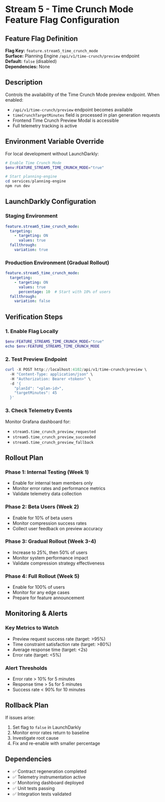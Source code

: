 # Stream 5 - Time Crunch Mode Feature Flag Configuration

## Feature Flag Definition

**Flag Key:** `feature.stream5_time_crunch_mode`  
**Surface:** Planning Engine `/api/v1/time-crunch/preview` endpoint  
**Default:** `false` (disabled)  
**Dependencies:** None

## Description

Controls the availability of the Time Crunch Mode preview endpoint. When enabled:
- `/api/v1/time-crunch/preview` endpoint becomes available
- `timeCrunchTargetMinutes` field is processed in plan generation requests
- Frontend Time Crunch Preview Modal is accessible
- Full telemetry tracking is active

## Environment Variable Override

For local development without LaunchDarkly:

```powershell
# Enable Time Crunch Mode
$env:FEATURE_STREAM5_TIME_CRUNCH_MODE="true"

# Start planning-engine
cd services/planning-engine
npm run dev
```

## LaunchDarkly Configuration

### Staging Environment
```yaml
feature.stream5_time_crunch_mode:
  targeting:
    - targeting: ON
      values: true
  fallthrough:
    variation: true
```

### Production Environment (Gradual Rollout)
```yaml
feature.stream5_time_crunch_mode:
  targeting:
    - targeting: ON
      values: true
      percentage: 10  # Start with 10% of users
  fallthrough:
    variation: false
```

## Verification Steps

### 1. Enable Flag Locally
```powershell
$env:FEATURE_STREAM5_TIME_CRUNCH_MODE="true"
echo $env:FEATURE_STREAM5_TIME_CRUNCH_MODE
```

### 2. Test Preview Endpoint
```powershell
curl -X POST http://localhost:4102/api/v1/time-crunch/preview \
  -H "Content-Type: application/json" \
  -H "Authorization: Bearer <token>" \
  -d '{
    "planId": "<plan-id>",
    "targetMinutes": 45
  }'
```

### 3. Check Telemetry Events
Monitor Grafana dashboard for:
- `stream5.time_crunch_preview_requested`
- `stream5.time_crunch_preview_succeeded`
- `stream5.time_crunch_preview_fallback`

## Rollout Plan

### Phase 1: Internal Testing (Week 1)
- Enable for internal team members only
- Monitor error rates and performance metrics
- Validate telemetry data collection

### Phase 2: Beta Users (Week 2)
- Enable for 10% of beta users
- Monitor compression success rates
- Collect user feedback on preview accuracy

### Phase 3: Gradual Rollout (Week 3-4)
- Increase to 25%, then 50% of users
- Monitor system performance impact
- Validate compression strategy effectiveness

### Phase 4: Full Rollout (Week 5)
- Enable for 100% of users
- Monitor for any edge cases
- Prepare for feature announcement

## Monitoring & Alerts

### Key Metrics to Watch
- Preview request success rate (target: >95%)
- Time constraint satisfaction rate (target: >80%)
- Average response time (target: <2s)
- Error rate (target: <5%)

### Alert Thresholds
- Error rate > 10% for 5 minutes
- Response time > 5s for 5 minutes
- Success rate < 90% for 10 minutes

## Rollback Plan

If issues arise:
1. Set flag to `false` in LaunchDarkly
2. Monitor error rates return to baseline
3. Investigate root cause
4. Fix and re-enable with smaller percentage

## Dependencies

- ✅ Contract regeneration completed
- ✅ Telemetry instrumentation active
- ✅ Monitoring dashboard deployed
- ✅ Unit tests passing
- ✅ Integration tests validated
